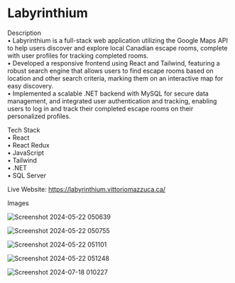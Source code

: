 # Labyrinthium
 
 Description  
• Labyrinthium is a full-stack web application utilizing the Google Maps API to help users discover and explore local Canadian escape rooms, complete with user profiles for tracking completed rooms.  
• Developed a responsive frontend using React and Tailwind, featuring a robust search engine that allows users to find escape rooms based on location and other search criteria, marking them on an interactive map for easy discovery.  
• Implemented a scalable .NET backend with MySQL for secure data management, and integrated user authentication and tracking, enabling users to log in and track their completed escape rooms on their personalized profiles.  

 Tech Stack  
 • React  
 • React Redux  
 • JavaScript    
 • Tailwind      
 • .NET    
 • SQL Server  


 Live Website: https://labyrinthium.vittoriomazzuca.ca/  

 Images

 ![Screenshot 2024-05-22 050639](https://github.com/vamazzuca/Labyrinthium/assets/35272187/0ac53a86-4122-45f2-8df0-d67ef69dfe9b)

 
![Screenshot 2024-05-22 050755](https://github.com/vamazzuca/Labyrinthium/assets/35272187/75de6892-96ce-49d2-9ba0-ac3fa95681b6)


![Screenshot 2024-05-22 051101](https://github.com/vamazzuca/Labyrinthium/assets/35272187/66a134bc-9081-4949-8e75-f119460ada0a)


![Screenshot 2024-05-22 051248](https://github.com/vamazzuca/Labyrinthium/assets/35272187/d4c25eb7-26dc-45c4-bbee-686832e65291)


![Screenshot 2024-07-18 010227](https://github.com/user-attachments/assets/c26bd3e9-58b6-47c0-8154-a1f4f1237a46)

